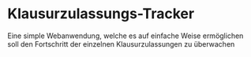 # Klausurzulassungs-Tracker
Eine simple Webanwendung, welche es auf einfache Weise ermöglichen soll den Fortschritt der einzelnen Klausurzulassungen zu überwachen
